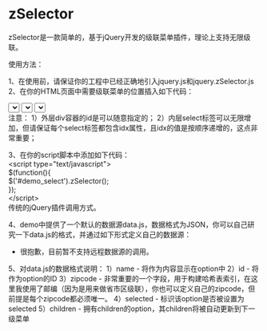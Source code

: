# zSelector
zSelector是一款简单的，基于jQuery开发的级联菜单插件，理论上支持无限级联。

使用方法：

1、在使用前，请保证你的工程中已经正确地引入jquery.js和jquery.zSelector.js
2、在你的HTML页面中需要级联菜单的位置插入如下代码：
<div id="demo_select">
	<select idx="0"></select>
	<select idx="1"></select>
	<select idx="2"></select>
</div>
注意：
1）外层div容器的id是可以随意指定的；
2）内层select标签可以无限增加，但请保证每个select标签都包含idx属性，且idx的值是按顺序递增的，这点非常重要；

3、在你的script脚本中添加如下代码：
<br/>
\<script type="text/javascript"\>
<br/>
$(function(){
	<br/>
	$('#demo_select').zSelector();
	<br/>
});
<br/>
\</script\>
<br/>
传统的jQuery插件调用方式。

4、demo中提供了一个默认的数据源data.js，数据格式为JSON，你可以自己研究一下data.js的格式，并通过如下形式定义自己的数据源：
<script type="text/javascript">
	$(function(){
		$('#demo_select').zSelector({
			data: 'my.js'
		});
	});
</script>
* 很抱歉，目前暂不支持远程数据源的调用。

5、对data.js的数据格式说明：
1）name		- 将作为内容显示在option中
2）id		- 将作为option的ID
3）zipcode	- 非常重要的一个字段，用于构建哈希表索引，在这里我使用了邮编（因为是用来做省市区级联），你也可以定义自己的zipcode，但前提是每个zipcode都必须唯一。
4）selected 	- 标识该option是否被设置为selected
5）children	- 拥有children的option，其children将被自动更新到下一级菜单
